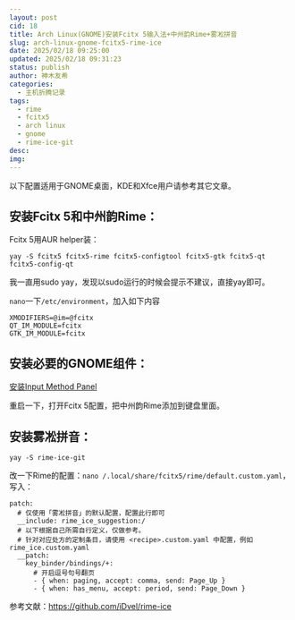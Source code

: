 ```yaml
---
layout: post
cid: 18
title: Arch Linux(GNOME)安装Fcitx 5输入法+中州韵Rime+雾凇拼音
slug: arch-linux-gnome-fcitx5-rime-ice
date: 2025/02/18 09:25:00
updated: 2025/02/18 09:31:23
status: publish
author: 神木友希
categories: 
  - 主机折腾记录
tags: 
  - rime
  - fcitx5
  - arch linux
  - gnome
  - rime-ice-git
desc: 
img: 
---
```



以下配置适用于GNOME桌面，KDE和Xfce用户请参考其它文章。

## 安装Fcitx 5和中州韵Rime：

Fcitx 5用AUR helper装：

`yay -S fcitx5 fcitx5-rime fcitx5-configtool fcitx5-gtk fcitx5-qt fcitx5-config-qt`

我一直用sudo yay，发现以sudo运行的时候会提示不建议，直接yay即可。

`nano`一下`/etc/environment`，加入如下内容

```
XMODIFIERS=@im=@fcitx
QT_IM_MODULE=fcitx
GTK_IM_MODULE=fcitx
```

## 安装必要的GNOME组件：

[安装Input Method Panel](https://extensions.gnome.org/extension/261/kimpanel/)

重启一下，打开Fcitx 5配置，把中州韵Rime添加到键盘里面。

## 安装雾凇拼音：

`yay -S rime-ice-git`

改一下Rime的配置：`nano /.local/share/fcitx5/rime/default.custom.yaml`，写入：

```
patch:
  # 仅使用「雾凇拼音」的默认配置，配置此行即可
  __include: rime_ice_suggestion:/
  # 以下根据自己所需自行定义，仅做参考。
  # 针对对应处方的定制条目，请使用 <recipe>.custom.yaml 中配置，例如 rime_ice.custom.yaml
  __patch:
    key_binder/bindings/+:
      # 开启逗号句号翻页
      - { when: paging, accept: comma, send: Page_Up }
      - { when: has_menu, accept: period, send: Page_Down }
```


参考文献：https://github.com/iDvel/rime-ice